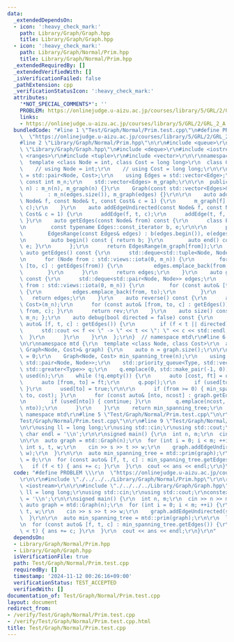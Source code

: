 ```yaml
---
data:
  _extendedDependsOn:
  - icon: ':heavy_check_mark:'
    path: Library/Graph/Graph.hpp
    title: Library/Graph/Graph.hpp
  - icon: ':heavy_check_mark:'
    path: Library/Graph/Normal/Prim.hpp
    title: Library/Graph/Normal/Prim.hpp
  _extendedRequiredBy: []
  _extendedVerifiedWith: []
  _isVerificationFailed: false
  _pathExtension: cpp
  _verificationStatusIcon: ':heavy_check_mark:'
  attributes:
    '*NOT_SPECIAL_COMMENTS*': ''
    PROBLEM: https://onlinejudge.u-aizu.ac.jp/courses/library/5/GRL/2/GRL_2_A
    links:
    - https://onlinejudge.u-aizu.ac.jp/courses/library/5/GRL/2/GRL_2_A
  bundledCode: "#line 1 \"Test/Graph/Normal/Prim.test.cpp\"\n#define PROBLEM \\\r\n\
    \  \"https://onlinejudge.u-aizu.ac.jp/courses/library/5/GRL/2/GRL_2_A\"\r\n\r\n\
    #line 2 \"Library/Graph/Normal/Prim.hpp\"\n\r\n#include <queue>\r\n\r\n#line 2\
    \ \"Library/Graph/Graph.hpp\"\n#include <deque>\r\n#include <iostream>\r\n#include\
    \ <ranges>\r\n#include <tuple>\r\n#include <vector>\r\n\r\nnamespace mtd {\r\n\
    \  template <class Node = int, class Cost = long long>\r\n  class Graph {\r\n\
    \    // using Node = int;\r\n    // using Cost = long long;\r\n\r\n    using Edge\
    \ = std::pair<Node, Cost>;\r\n    using Edges = std::vector<Edge>;\r\n\r\n   \
    \ const int m_n;\r\n    std::vector<Edges> m_graph;\r\n\r\n  public:\r\n    Graph(int\
    \ n) : m_n(n), m_graph(n) {}\r\n    Graph(const std::vector<Edges>& edges)\r\n\
    \        : m_n(edges.size()), m_graph(edges) {}\r\n\r\n    auto addEdge(const\
    \ Node& f, const Node& t, const Cost& c = 1) {\r\n      m_graph[f].emplace_back(t,\
    \ c);\r\n    }\r\n    auto addEdgeUndirected(const Node& f, const Node& t, const\
    \ Cost& c = 1) {\r\n      addEdge(f, t, c);\r\n      addEdge(t, f, c);\r\n   \
    \ }\r\n    auto getEdges(const Node& from) const {\r\n      class EdgesRange {\r\
    \n        const typename Edges::const_iterator b, e;\r\n\r\n      public:\r\n\
    \        EdgesRange(const Edges& edges) : b(edges.begin()), e(edges.end()) {}\r\
    \n        auto begin() const { return b; }\r\n        auto end() const { return\
    \ e; }\r\n      };\r\n      return EdgesRange(m_graph[from]);\r\n    }\r\n   \
    \ auto getEdges() const {\r\n      std::deque<std::tuple<Node, Node, Cost>> edges;\r\
    \n      for (Node from : std::views::iota(0, m_n)) {\r\n        for (const auto&\
    \ [to, c] : getEdges(from)) {\r\n          edges.emplace_back(from, to, c);\r\n\
    \        }\r\n      }\r\n      return edges;\r\n    }\r\n    auto getEdgesExcludeCost()\
    \ const {\r\n      std::deque<std::pair<Node, Node>> edges;\r\n      for (Node\
    \ from : std::views::iota(0, m_n)) {\r\n        for (const auto& [to, _] : getEdges(from))\
    \ {\r\n          edges.emplace_back(from, to);\r\n        }\r\n      }\r\n   \
    \   return edges;\r\n    }\r\n    auto reverse() const {\r\n      auto rev = Graph<Node,\
    \ Cost>(m_n);\r\n      for (const auto& [from, to, c] : getEdges()) { rev.addEdge(to,\
    \ from, c); }\r\n      return rev;\r\n    }\r\n    auto size() const { return\
    \ m_n; };\r\n    auto debug(bool directed = false) const {\r\n      for (const\
    \ auto& [f, t, c] : getEdges()) {\r\n        if (f < t || directed) {\r\n    \
    \      std::cout << f << \" -> \" << t << \": \" << c << std::endl;\r\n      \
    \  }\r\n      }\r\n    }\r\n  };\r\n}  // namespace mtd\r\n#line 6 \"Library/Graph/Normal/Prim.hpp\"\
    \n\r\nnamespace mtd {\r\n  template <class Node, class Cost>\r\n  auto prim(const\
    \ Graph<Node, Cost>& graph) {\r\n    auto n = graph.size();\r\n\r\n    Node root\
    \ = 0;\r\n    Graph<Node, Cost> min_spanning_tree(n);\r\n    using Type = std::pair<Cost,\
    \ std::pair<Node, Node>>;\r\n    std::priority_queue<Type, std::vector<Type>,\
    \ std::greater<Type>> q;\r\n    q.emplace(0, std::make_pair(-1, 0));\r\n    std::vector<bool>\
    \ used(n);\r\n    while (!q.empty()) {\r\n      auto [cost, ft] = q.top();\r\n\
    \      auto [from, to] = ft;\r\n      q.pop();\r\n      if (used[to]) { continue;\
    \ }\r\n      used[to] = true;\r\n\r\n      if (from >= 0) { min_spanning_tree.addEdgeUndirected(from,\
    \ to, cost); }\r\n      for (const auto& [nto, ncost] : graph.getEdges(to)) {\r\
    \n        if (used[nto]) { continue; }\r\n        q.emplace(ncost, std::make_pair(to,\
    \ nto));\r\n      }\r\n    }\r\n    return min_spanning_tree;\r\n  }\r\n}  //\
    \ namespace mtd\r\n#line 5 \"Test/Graph/Normal/Prim.test.cpp\"\n\r\n#line 7 \"\
    Test/Graph/Normal/Prim.test.cpp\"\n\r\n#line 9 \"Test/Graph/Normal/Prim.test.cpp\"\
    \n\r\nusing ll = long long;\r\nusing std::cin;\r\nusing std::cout;\r\nconstexpr\
    \ char endl = '\\n';\r\n\r\nsigned main() {\r\n  int n, m;\r\n  cin >> n >> m;\r\
    \n\r\n  auto graph = mtd::Graph(n);\r\n  for (int i = 0; i < m; ++i) {\r\n   \
    \ int s, t, w;\r\n    cin >> s >> t >> w;\r\n    graph.addEdgeUndirected(s, t,\
    \ w);\r\n  }\r\n\r\n  auto min_spanning_tree = mtd::prim(graph);\r\n\r\n  ll ans\
    \ = 0;\r\n  for (const auto& [f, t, c] : min_spanning_tree.getEdges()) {\r\n \
    \   if (f < t) { ans += c; }\r\n  }\r\n  cout << ans << endl;\r\n}\r\n"
  code: "#define PROBLEM \\\r\n  \"https://onlinejudge.u-aizu.ac.jp/courses/library/5/GRL/2/GRL_2_A\"\
    \r\n\r\n#include \"./../../../Library/Graph/Normal/Prim.hpp\"\r\n\r\n#include\
    \ <iostream>\r\n\r\n#include \"./../../../Library/Graph/Graph.hpp\"\r\n\r\nusing\
    \ ll = long long;\r\nusing std::cin;\r\nusing std::cout;\r\nconstexpr char endl\
    \ = '\\n';\r\n\r\nsigned main() {\r\n  int n, m;\r\n  cin >> n >> m;\r\n\r\n \
    \ auto graph = mtd::Graph(n);\r\n  for (int i = 0; i < m; ++i) {\r\n    int s,\
    \ t, w;\r\n    cin >> s >> t >> w;\r\n    graph.addEdgeUndirected(s, t, w);\r\n\
    \  }\r\n\r\n  auto min_spanning_tree = mtd::prim(graph);\r\n\r\n  ll ans = 0;\r\
    \n  for (const auto& [f, t, c] : min_spanning_tree.getEdges()) {\r\n    if (f\
    \ < t) { ans += c; }\r\n  }\r\n  cout << ans << endl;\r\n}\r\n"
  dependsOn:
  - Library/Graph/Normal/Prim.hpp
  - Library/Graph/Graph.hpp
  isVerificationFile: true
  path: Test/Graph/Normal/Prim.test.cpp
  requiredBy: []
  timestamp: '2024-11-12 00:26:16+09:00'
  verificationStatus: TEST_ACCEPTED
  verifiedWith: []
documentation_of: Test/Graph/Normal/Prim.test.cpp
layout: document
redirect_from:
- /verify/Test/Graph/Normal/Prim.test.cpp
- /verify/Test/Graph/Normal/Prim.test.cpp.html
title: Test/Graph/Normal/Prim.test.cpp
---
```

